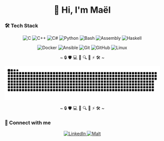 <h1 align="center">
  👋 Hi, I'm Maël
</h1>

### 🛠 Tech Stack

<p align="center">
  <!-- Langages -->
  <img src="https://img.shields.io/badge/C-A8B9CC?style=flat-square&logo=c&logoColor=black" alt="C">
  <img src="https://img.shields.io/badge/C++-00599C?style=flat-square&logo=cplusplus&logoColor=white" alt="C++">
  <img src="https://img.shields.io/badge/C%23-239120?style=flat-square&logo=csharp&logoColor=white" alt="C#">
  <img src="https://img.shields.io/badge/Python-FFD43B?style=flat-square&logo=python&logoColor=blue" alt="Python">
  <img src="https://img.shields.io/badge/Shell_Script-121011?style=flat-square&logo=gnu-bash&logoColor=white" alt="Bash">
  <img src="https://img.shields.io/badge/Assembly-654FF0?style=flat-square&logo=assemblyscript&logoColor=white" alt="Assembly">
  <img src="https://img.shields.io/badge/Haskell-5D4F85?style=flat-square&logo=haskell&logoColor=white" alt="Haskell">
</p>

<p align="center">
  <!-- Tools & Platforms -->
  <img src="https://img.shields.io/badge/Docker-2496ED?style=flat-square&logo=docker&logoColor=white" alt="Docker">
  <img src="https://img.shields.io/badge/Ansible-EE0000?style=flat-square&logo=ansible&logoColor=white" alt="Ansible">
  <img src="https://img.shields.io/badge/Git-F05032?style=flat-square&logo=git&logoColor=white" alt="Git">
  <img src="https://img.shields.io/badge/GitHub-181717?style=flat-square&logo=github&logoColor=white" alt="GitHub">
  <img src="https://img.shields.io/badge/Linux-FCC624?style=flat-square&logo=linux&logoColor=black" alt="Linux">
</p>

<p align="center">
  ~ 🔒 🛡️ 💻 🐍 🔍 🧩 ⚡ 🛠️ ~
</p>

<picture>
  <source media="(prefers-color-scheme: dark)" srcset="https://raw.githubusercontent.com/maelemiel/maelemiel/output/github-snake-dark.svg" />
  <source media="(prefers-color-scheme: light)" srcset="https://raw.githubusercontent.com/maelemiel/maelemiel/output/github-snake.svg" />
  <img alt="github-snake" src="https://raw.githubusercontent.com/maelemiel/maelemiel/output/github-snake.svg" />
</picture>

<p align="center">
  ~ 🔒 🛡️ 💻 🐍 🔍 🧩 ⚡ 🛠️ ~
</p>

### 🔗 Connect with me

<p align="center">
  <a href="https://www.linkedin.com/in/maël-perrigaud">
    <img src="https://img.shields.io/badge/LinkedIn-0A66C2?style=flat-square&logo=linkedin&logoColor=white" alt="LinkedIn">
  </a>
  <a href="https://www.malt.fr/profile/maelperrigaud">
    <img src="https://img.shields.io/badge/Malt-FC5757?style=flat-square&logo=malt&logoColor=white" alt="Malt">
  </a>
</p>
